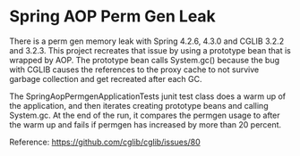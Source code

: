 # Spring AOP Perm Gen Leak

There is a perm gen memory leak with Spring 4.2.6, 4.3.0 and CGLIB 3.2.2 and 3.2.3. This project recreates that issue by using a prototype bean that is wrapped by AOP. The prototype bean calls System.gc() because the bug with CGLIB causes the references to the proxy cache to not survive garbage collection and get recreated after each GC.

The SpringAopPermgenApplicationTests junit test class does a warm up of the application, and then iterates creating prototype beans and calling System.gc. At the end of the run, it compares the permgen usage to after the warm up and fails if permgen has increased by more than 20 percent.

Reference: https://github.com/cglib/cglib/issues/80
